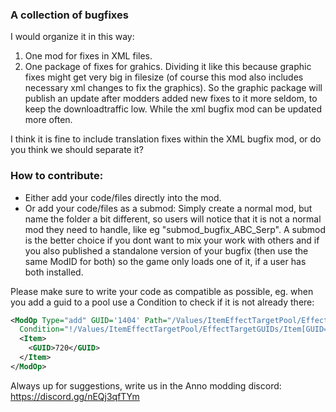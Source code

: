 ### A collection of bugfixes

I would organize it in this way:
1) One mod for fixes in XML files.
2) One package of fixes for grahics.
Dividing it like this because graphic fixes might get very big in filesize (of course this mod also includes necessary xml changes to fix the graphics). So the graphic package will publish an update after modders added new fixes to it more seldom, to keep the downloadtraffic low. While the xml bugfix mod can be updated more often.

I think it is fine to include translation fixes within the XML bugfix mod, or do you think we should separate it?


### How to contribute:
- Either add your code/files directly into the mod.
- Or add your code/files as a submod: Simply create a normal mod, but name the folder a bit different, so users will notice that it is not a normal mod they need to handle, like eg "submod_bugfix_ABC_Serp". A submod is the better choice if you dont want to mix your work with others and if you also published a standalone version of your bugfix (then use the same ModID for both) so the game only loads one of it, if a user has both installed.

Please make sure to write your code as compatible as possible, eg. when you add a guid to a pool use a Condition to check if it is not already there:
```xml
<ModOp Type="add" GUID='1404' Path="/Values/ItemEffectTargetPool/EffectTargetGUIDs"
  Condition="!/Values/ItemEffectTargetPool/EffectTargetGUIDs/Item[GUID='720']">
  <Item>
    <GUID>720</GUID>
  </Item>
</ModOp>
```






Always up for suggestions, write us in the Anno modding discord:
https://discord.gg/nEQj3qfTYm

